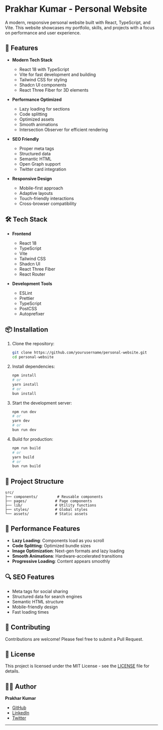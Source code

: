 # Prakhar Kumar - Personal Website

A modern, responsive personal website built with React, TypeScript, and Vite. This website showcases my portfolio, skills, and projects with a focus on performance and user experience.

## 🚀 Features

- **Modern Tech Stack**
  - React 18 with TypeScript
  - Vite for fast development and building
  - Tailwind CSS for styling
  - Shadcn UI components
  - React Three Fiber for 3D elements

- **Performance Optimized**
  - Lazy loading for sections
  - Code splitting
  - Optimized assets
  - Smooth animations
  - Intersection Observer for efficient rendering

- **SEO Friendly**
  - Proper meta tags
  - Structured data
  - Semantic HTML
  - Open Graph support
  - Twitter card integration

- **Responsive Design**
  - Mobile-first approach
  - Adaptive layouts
  - Touch-friendly interactions
  - Cross-browser compatibility

## 🛠️ Tech Stack

- **Frontend**
  - React 18
  - TypeScript
  - Vite
  - Tailwind CSS
  - Shadcn UI
  - React Three Fiber
  - React Router

- **Development Tools**
  - ESLint
  - Prettier
  - TypeScript
  - PostCSS
  - Autoprefixer

## 📦 Installation

1. Clone the repository:
   ```bash
   git clone https://github.com/yourusername/personal-website.git
   cd personal-website
   ```

2. Install dependencies:
   ```bash
   npm install
   # or
   yarn install
   # or
   bun install
   ```

3. Start the development server:
   ```bash
   npm run dev
   # or
   yarn dev
   # or
   bun run dev
   ```

4. Build for production:
   ```bash
   npm run build
   # or
   yarn build
   # or
   bun run build
   ```

## 🎨 Project Structure

```
src/
├── components/         # Reusable components
├── pages/             # Page components
├── lib/               # Utility functions
├── styles/            # Global styles
└── assets/            # Static assets
```

## 🚀 Performance Features

- **Lazy Loading**: Components load as you scroll
- **Code Splitting**: Optimized bundle sizes
- **Image Optimization**: Next-gen formats and lazy loading
- **Smooth Animations**: Hardware-accelerated transitions
- **Progressive Loading**: Content appears smoothly

## 🔍 SEO Features

- Meta tags for social sharing
- Structured data for search engines
- Semantic HTML structure
- Mobile-friendly design
- Fast loading times

## 🤝 Contributing

Contributions are welcome! Please feel free to submit a Pull Request.

## 📄 License

This project is licensed under the MIT License - see the [LICENSE](LICENSE) file for details.

## 👨‍💻 Author

**Prakhar Kumar**
- [GitHub](https://github.com/Prakhar-Kumar-1314?tab=overview&from=2025-04-01&to=2025-04-11)
- [LinkedIn](https://www.linkedin.com/in/prakhar-kumar-059aa4265/)
- [Twitter](https://x.com/_PrakharKumar)

---
